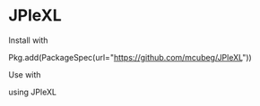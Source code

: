 # JPleXL

Install with

Pkg.add(PackageSpec(url="https://github.com/mcubeg/JPleXL"))

Use with

using JPleXL
